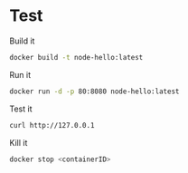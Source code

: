 # Test 
Build it
```bash
docker build -t node-hello:latest
```

Run it
```bash
docker run -d -p 80:8080 node-hello:latest
```

Test it 
```bash
curl http://127.0.0.1
```

Kill it
```bash
docker stop <containerID>
```
